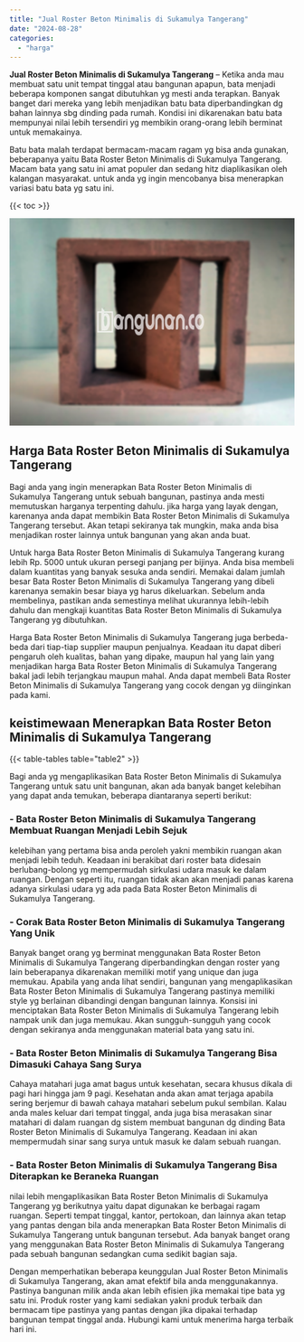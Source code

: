 ```yaml
---
title: "Jual Roster Beton Minimalis di Sukamulya Tangerang"
date: "2024-08-28"
categories: 
  - "harga"
---
```


**Jual Roster Beton Minimalis di Sukamulya Tangerang** – Ketika anda mau membuat satu unit tempat tinggal atau bangunan apapun, bata menjadi beberapa komponen sangat dibutuhkan yg mesti anda terapkan. Banyak banget dari mereka yang lebih menjadikan batu bata diperbandingkan dg bahan lainnya sbg dinding pada rumah. Kondisi ini dikarenakan batu bata mempunyai nilai lebih tersendiri yg membikin orang-orang lebih berminat untuk memakainya.

Batu bata malah terdapat bermacam-macam ragam yg bisa anda gunakan, beberapanya yaitu Bata Roster Beton Minimalis di Sukamulya Tangerang. Macam bata yang satu ini amat populer dan sedang hitz diaplikasikan oleh kalangan masyarakat. untuk anda yg ingin mencobanya bisa menerapkan variasi batu bata yg satu ini.

{{< toc >}}

![Jual Roster Beton Minimalis di Sukamulya Tangerang](/images/bata-roster-minimalis-38.png)

## Harga Bata Roster Beton Minimalis di Sukamulya Tangerang

Bagi anda yang ingin menerapkan Bata Roster Beton Minimalis di Sukamulya Tangerang untuk sebuah bangunan, pastinya anda mesti memutuskan harganya terpenting dahulu. jika harga yang layak dengan, karenanya anda dapat membikin Bata Roster Beton Minimalis di Sukamulya Tangerang tersebut. Akan tetapi sekiranya tak mungkin, maka anda bisa menjadikan roster lainnya untuk bangunan yang akan anda buat.

Untuk harga Bata Roster Beton Minimalis di Sukamulya Tangerang kurang lebih Rp. 5000 untuk ukuran persegi panjang per bijinya. Anda bisa membeli dalam kuantitas yang banyak sesuka anda sendiri. Memakai dalam jumlah besar Bata Roster Beton Minimalis di Sukamulya Tangerang yang dibeli karenanya semakin besar biaya yg harus dikeluarkan. Sebelum anda membelinya, pastikan anda semestinya melihat ukurannya lebih-lebih dahulu dan mengkaji kuantitas Bata Roster Beton Minimalis di Sukamulya Tangerang yg dibutuhkan.

Harga Bata Roster Beton Minimalis di Sukamulya Tangerang juga berbeda-beda dari tiap-tiap supplier maupun penjualnya. Keadaan itu dapat diberi pengaruh oleh kualitas, bahan yang dipake, maupun hal yang lain yang menjadikan harga Bata Roster Beton Minimalis di Sukamulya Tangerang bakal jadi lebih terjangkau maupun mahal. Anda dapat membeli Bata Roster Beton Minimalis di Sukamulya Tangerang yang cocok dengan yg diinginkan pada kami.

## keistimewaan Menerapkan Bata Roster Beton Minimalis di Sukamulya Tangerang

{{< table-tables table="table2" >}}

Bagi anda yg mengaplikasikan Bata Roster Beton Minimalis di Sukamulya Tangerang untuk satu unit bangunan, akan ada banyak banget kelebihan yang dapat anda temukan, beberapa diantaranya seperti berikut:

### \- Bata Roster Beton Minimalis di Sukamulya Tangerang Membuat Ruangan Menjadi Lebih Sejuk

kelebihan yang pertama bisa anda peroleh yakni membikin ruangan akan menjadi lebih teduh. Keadaan ini berakibat dari roster bata didesain berlubang-bolong yg mempermudah sirkulasi udara masuk ke dalam ruangan. Dengan seperti itu, ruangan tidak akan akan menjadi panas karena adanya sirkulasi udara yg ada pada Bata Roster Beton Minimalis di Sukamulya Tangerang.

### \- Corak Bata Roster Beton Minimalis di Sukamulya Tangerang Yang Unik

Banyak banget orang yg berminat menggunakan Bata Roster Beton Minimalis di Sukamulya Tangerang diperbandingkan dengan roster yang lain beberapanya dikarenakan memiliki motif yang unique dan juga memukau. Apabila yang anda lihat sendiri, bangunan yang mengaplikasikan Bata Roster Beton Minimalis di Sukamulya Tangerang pastinya memiliki style yg berlainan dibandingi dengan bangunan lainnya. Konsisi ini menciptakan Bata Roster Beton Minimalis di Sukamulya Tangerang lebih nampak unik dan juga memukau. Akan sungguh-sungguh yang cocok dengan sekiranya anda menggunakan material bata yang satu ini.

### \- Bata Roster Beton Minimalis di Sukamulya Tangerang Bisa Dimasuki Cahaya Sang Surya

Cahaya matahari juga amat bagus untuk kesehatan, secara khusus dikala di pagi hari hingga jam 9 pagi. Kesehatan anda akan amat terjaga apabila sering berjemur di bawah cahaya matahari sebelum pukul sembilan. Kalau anda males keluar dari tempat tinggal, anda juga bisa merasakan sinar matahari di dalam ruangan dg sistem membuat bangunan dg dinding Bata Roster Beton Minimalis di Sukamulya Tangerang. Keadaan ini akan mempermudah sinar sang surya untuk masuk ke dalam sebuah ruangan.

### \- Bata Roster Beton Minimalis di Sukamulya Tangerang Bisa Diterapkan ke Beraneka Ruangan

nilai lebih mengaplikasikan Bata Roster Beton Minimalis di Sukamulya Tangerang yg berikutnya yaitu dapat digunakan ke berbagai ragam ruangan. Seperti tempat tinggal, kantor, pertokoan, dan lainnya akan tetap yang pantas dengan bila anda menerapkan Bata Roster Beton Minimalis di Sukamulya Tangerang untuk bangunan tersebut. Ada banyak banget orang yang menggunakan Bata Roster Beton Minimalis di Sukamulya Tangerang pada sebuah bangunan sedangkan cuma sedikit bagian saja.

Dengan memperhatikan beberapa keunggulan Jual Roster Beton Minimalis di Sukamulya Tangerang, akan amat efektif bila anda menggunakannya. Pastinya bangunan milik anda akan lebih efisien jika memakai tipe bata yg satu ini. Produk roster yang kami sediakan yakni produk terbaik dan bermacam tipe pastinya yang pantas dengan jika dipakai terhadap bangunan tempat tinggal anda. Hubungi kami untuk menerima harga terbaik hari ini.
